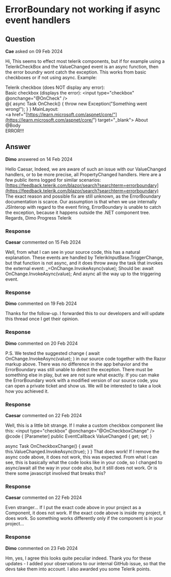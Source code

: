 # ErrorBoundary not working if async event handlers

## Question

**Cae** asked on 09 Feb 2024

Hi, This seems to effect most telerik components, but if for example using a TelerikCheckBox and the ValueChanged event is an async function, then the error boundry wont catch the exception. This works from basic checkboxes or if not using async. Example: <div> Telerik checkbox (does NOT display any error): <TelerikCheckBox TValue="bool" ValueChanged="@OnCheck" /> </div> <div> Basic checkbox (displays the error): <input type="checkbox" @onchange="@OnCheck" /> </div> @{
async Task OnCheck()
{
throw new Exception("Something went wrong!");
}
} MainLayout: <ErrorBoundary> <ChildContent> <div class="page"> <div class="sidebar"> <NavMenu /> </div> <main> <div class="top-row px-4"> <a href="[https://learn.microsoft.com/aspnet/core/"](https://learn.microsoft.com/aspnet/core/") target="_blank"> About </a> </div> <article class="content px-4"> <TelerikRootComponent> @Body </TelerikRootComponent> </article> </main> </div> </ChildContent> <ErrorContent> ERROR!!! </ErrorContent> </ErrorBoundary>

## Answer

**Dimo** answered on 14 Feb 2024

Hello Caesar, Indeed, we are aware of such an issue with our ValueChanged handlers, or to be more precise, all PropertyChanged handlers. Here are a few public items logged for similar scenarios: [https://feedback.telerik.com/blazor/search?searchterm=errorboundary](https://feedback.telerik.com/blazor/search?searchterm=errorboundary) The exact reason and possible fix are still unknown, as the ErrorBoundary documentation is scarce. Our assumption is that when we use internally JSInterop with regard to the event firing, ErrorBoundary is unable to catch the exception, because it happens outside the .NET component tree. Regards, Dimo Progress Telerik

### Response

**Caesar** commented on 15 Feb 2024

Well, from what I can see in your source code, this has a natural explanation. These events are handled by TelerikInputBase.TriggerChange, but that function is not async, and it does throw away the task that invokes the external event: _=OnChange.InvokeAsync(value); Should be: await OnChange.InvokeAsync(value); And async all the way up to the triggering event.

### Response

**Dimo** commented on 19 Feb 2024

Thanks for the follow-up. I forwarded this to our developers and will update this thread once I get their opinion.

### Response

**Dimo** commented on 20 Feb 2024

P.S. We tested the suggested change ( await OnChange.InvokeAsync(value); ) in our source code together with the Razor markup above. There was no difference in the app behavior and the ErrorBoundary was still unable to detect the exception. There must be something else in play, but we are not sure what exactly. If you can make the ErrorBoundary work with a modified version of our source code, you can open a private ticket and show us. We will be interested to take a look how you achieved it.

### Response

**Caesar** commented on 22 Feb 2024

Well, this is a little bit strange. If I make a custom checkbox component like this: <input type="checkbox" @onchange="@OnCheckboxChange" /> @code {
[Parameter]
public EventCallback <object> ValueChanged { get; set; }

async Task OnCheckboxChange()
{
await this.ValueChanged.InvokeAsync(true);
}
} That does work! If I remove the async code above, it does not work, this was expected. From what I can see, this is basically what the code looks like in your code, so I changed to async/await all the way in your code also, but it still does not work. Or is there some javascript involved that breaks this?

### Response

**Caesar** commented on 22 Feb 2024

Even stranger... If I put the exact code above in your project as a Component, it does not work. If the exact code above is inside my project, it does work. So something works differently only if the component is in your project...

### Response

**Dimo** commented on 23 Feb 2024

Hm, yes, I agree this looks quite peculiar indeed. Thank you for these updates - I added your observations to our internal GitHub issue, so that the devs take them into account. I also awarded you some Telerik points.

